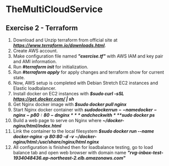 # TheMultiCloudService
Exercise 2 - Terraform
---------------------------------------------
1. Download and Unzip terraform from official site at ***https://www.terraform.io/downloads.html***.
2. Create AWS account.
3. Make configuration file named ***"exercise.tf"*** with AWS IAM and key pair and AMI information.
4. Run ***#terraform init*** for initialization.
5. Run ***#terraform apply*** for apply changes and terraform show for current state.
6. Now, AWS setup is completed with Debian Stretch EC2 instances and Elastic loadbalancer.
7. Install docker on EC2 instances with ***$sudo curl -sSL https://get.docker.com/ | sh***
8. Get Nginx docker image with ***$sudo docker pull nginx***
9. Start Nginx docker container with ***$sudo docker run --name docker-nginx -p 80:80 -d nginx*** and check with ***$sudo docker ps***
10. Build a web page to serve on Nginx where ***~/docker-nginx/html/index.html***
11. Link the container to the local filesystem ***$sudo docker run --name docker-nginx -p 80:80 -d -v ~/docker-nginx/html:/usr/share/nginx/html nginx***
12. All configuration is finished then for loadbalance testing, go to load balance tab and open web browser with domain name ***"rvg-inbox-test-1934048436.ap-northeast-2.elb.amazonaws.com"***
